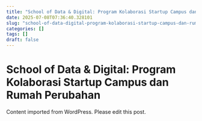 ```yaml
---
title: "School of Data & Digital: Program Kolaborasi Startup Campus dan Rumah Perubahan"
date: 2025-07-08T07:36:40.328101
slug: "school-of-data-digital-program-kolaborasi-startup-campus-dan-rumah-perubahan"
categories: []
tags: []
draft: false
---
```


# School of Data & Digital: Program Kolaborasi Startup Campus dan Rumah Perubahan

Content imported from WordPress. Please edit this post.
